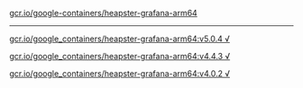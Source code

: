 [gcr.io/google-containers/heapster-grafana-arm64](https://hub.docker.com/r/sqeven/heapster-grafana-arm64/tags/) 

----
[gcr.io/google_containers/heapster-grafana-arm64:v5.0.4 √](https://hub.docker.com/r/sqeven/heapster-grafana-arm64/tags/)

[gcr.io/google_containers/heapster-grafana-arm64:v4.4.3 √](https://hub.docker.com/r/sqeven/heapster-grafana-arm64/tags/)

[gcr.io/google_containers/heapster-grafana-arm64:v4.0.2 √](https://hub.docker.com/r/sqeven/heapster-grafana-arm64/tags/)

